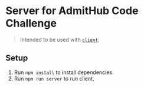 # Server for AdmitHub Code Challenge

> Intended to be used with [`client`](../client/README.md).

## Setup

1. Run `npm install` to install dependencies.
2. Run `npm run server` to run client.
